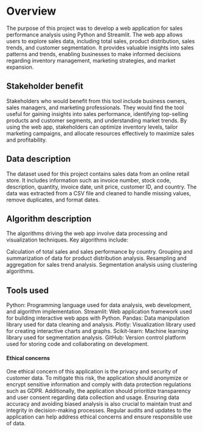 # Overview

The purpose of this project was to develop a web application for sales performance analysis using Python and Streamlit. The web app allows users to explore sales data, including total sales, product distribution, sales trends, and customer segmentation. It provides valuable insights into sales patterns and trends, enabling businesses to make informed decisions regarding inventory management, marketing strategies, and market expansion.

## Stakeholder benefit

Stakeholders who would benefit from this tool include business owners, sales managers, and marketing professionals. They would find the tool useful for gaining insights into sales performance, identifying top-selling products and customer segments, and understanding market trends. By using the web app, stakeholders can optimize inventory levels, tailor marketing campaigns, and allocate resources effectively to maximize sales and profitability.

## Data description

The dataset used for this project contains sales data from an online retail store. It includes information such as invoice number, stock code, description, quantity, invoice date, unit price, customer ID, and country. The data was extracted from a CSV file and cleaned to handle missing values, remove duplicates, and format dates.

## Algorithm description

The algorithms driving the web app involve data processing and visualization techniques. Key algorithms include:

Calculation of total sales and sales performance by country.
Grouping and summarization of data for product distribution analysis.
Resampling and aggregation for sales trend analysis.
Segmentation analysis using clustering algorithms.



## Tools used

Python: Programming language used for data analysis, web development, and algorithm implementation.
Streamlit: Web application framework used for building interactive web apps with Python.
Pandas: Data manipulation library used for data cleaning and analysis.
Plotly: Visualization library used for creating interactive charts and graphs.
Scikit-learn: Machine learning library used for segmentation analysis.
GitHub: Version control platform used for storing code and collaborating on development.

#### Ethical concerns 

One ethical concern of this application is the privacy and security of customer data. To mitigate this risk, the application should anonymize or encrypt sensitive information and comply with data protection regulations such as GDPR. Additionally, the application should prioritize transparency and user consent regarding data collection and usage. Ensuring data accuracy and avoiding biased analysis is also crucial to maintain trust and integrity in decision-making processes. Regular audits and updates to the application can help address ethical concerns and ensure responsible use of data.





